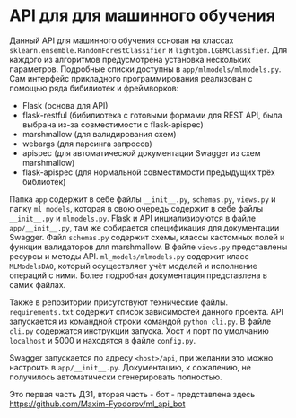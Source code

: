 # API для для машинного обучения

Данный API для машинного обучения основан на классах `sklearn.ensemble.RandomForestClassifier` и `lightgbm.LGBMClassifier`. Для каждого из алгоритмов предусмотрена установка нескольких параметров. Подробные списки доступны в `app/mlmodels/mlmodels.py`. Сам интерфейс прикладного программирования реализован с помощью ряда бибилиотек и фреймворков:
- Flask (основа для API)
- flask-restful (бибилиотека с готовыми формами для REST API, была выбрана из-за совместимости с flask-apispec)
- marshmallow (для валидирования схем)
- webargs (для парсинга запросов)
- apispec (для автоматической документации Swagger из схем marshmallow)
- flask-apispec (для нормальной совместимости предыдущих трёх библиотек)

Папка `app` содержит в себе файлы `__init__.py`, `schemas.py`, `views.py` и папку `ml_models`, которая в свою очередь содержит в себе файлы `__init__.py` и `mlmodels.py`. Flask и API инциализируются в файле `app/__init__.py`, там же собирается спецификация для документации Swagger. Файл `schemas.py` содержит схемы, классы кастомных полей и функции валидаторов для marshmallow. В файле `views.py` представлены ресурсы и методы API. `ml_models/mlmodels.py` содержит класс `MLModelsDAO`, который осуществляет учёт моделей и исполнение операций с ними. Более подробная документация представлена в самих файлах.

Также в репозитории присутствуют технические файлы. `requirements.txt` содержит список зависимостей данного проекта. API запускается из командной строки командой `python cli.py`. В файле `cli.py` содержатся инструкции запуска. Хост и порт по умолчанию `localhost` и 5000 и находятся в файле `config.py`.

Swagger запускается по адресу `<host>/api`, при желании это можно настроить в `app/__init__.py`. Документацию, к сожалению, не получилось автоматически сгенерировать полностью.

Это первая часть ДЗ1, вторая часть - бот - представлена здесь https://github.com/Maxim-Fyodorov/ml_api_bot
